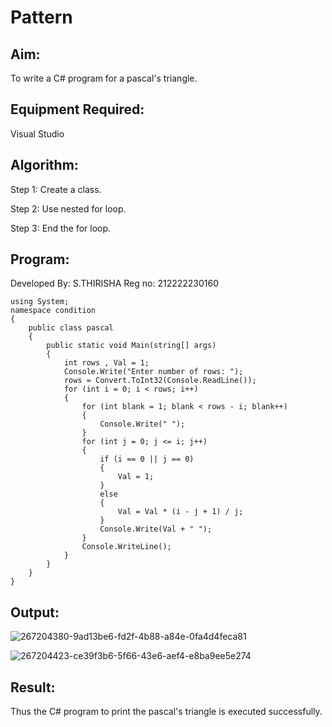 # Pattern

## Aim:
To write a C# program for a pascal's triangle.

## Equipment Required:
Visual Studio

## Algorithm:
Step 1:
Create a class.

Step 2:
Use nested for loop.

Step 3:
End the for loop.

## Program:

Developed By: S.THIRISHA
Reg no: 212222230160
```
using System;
namespace condition
{
    public class pascal
    {
        public static void Main(string[] args)
        {
            int rows , Val = 1;
            Console.Write("Enter number of rows: ");
            rows = Convert.ToInt32(Console.ReadLine()); 
            for (int i = 0; i < rows; i++)
            {
                for (int blank = 1; blank < rows - i; blank++)
                {
                    Console.Write(" ");
                }
                for (int j = 0; j <= i; j++)
                {
                    if (i == 0 || j == 0)
                    {
                        Val = 1;
                    }
                    else
                    {
                        Val = Val * (i - j + 1) / j;
                    }
                    Console.Write(Val + " ");
                }
                Console.WriteLine();
            }
        }
    }
}
```

## Output:
![267204380-9ad13be6-fd2f-4b88-a84e-0fa4d4feca81](https://github.com/Thirisha-s/C-Pattern/assets/120380280/dfaa6bbd-ac02-47d7-bf43-c6701010eb77)

![267204423-ce39f3b6-5f66-43e6-aef4-e8ba9ee5e274](https://github.com/Thirisha-s/C-Pattern/assets/120380280/cd62bdf2-59ea-4fa3-8505-644bda3022db)


## Result:
Thus the C# program to print the pascal's triangle is executed successfully.
